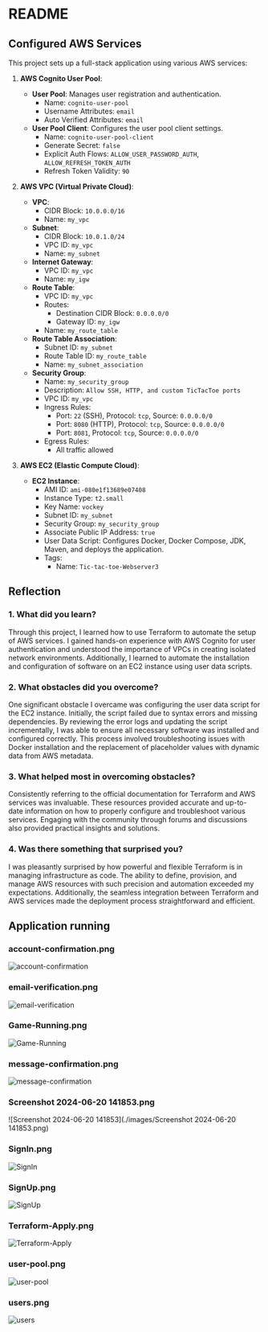 # README

## Configured AWS Services

This project sets up a full-stack application using various AWS services:

1. **AWS Cognito User Pool**:
   - **User Pool**: Manages user registration and authentication.
     - Name: `cognito-user-pool`
     - Username Attributes: `email`
     - Auto Verified Attributes: `email`
   - **User Pool Client**: Configures the user pool client settings.
     - Name: `cognito-user-pool-client`
     - Generate Secret: `false`
     - Explicit Auth Flows: `ALLOW_USER_PASSWORD_AUTH`, `ALLOW_REFRESH_TOKEN_AUTH`
     - Refresh Token Validity: `90`

2. **AWS VPC (Virtual Private Cloud)**:
   - **VPC**:
     - CIDR Block: `10.0.0.0/16`
     - Name: `my_vpc`
   - **Subnet**:
     - CIDR Block: `10.0.1.0/24`
     - VPC ID: `my_vpc`
     - Name: `my_subnet`
   - **Internet Gateway**:
     - VPC ID: `my_vpc`
     - Name: `my_igw`
   - **Route Table**:
     - VPC ID: `my_vpc`
     - Routes:
       - Destination CIDR Block: `0.0.0.0/0`
       - Gateway ID: `my_igw`
     - Name: `my_route_table`
   - **Route Table Association**:
     - Subnet ID: `my_subnet`
     - Route Table ID: `my_route_table`
     - Name: `my_subnet_association`
   - **Security Group**:
     - Name: `my_security_group`
     - Description: `Allow SSH, HTTP, and custom TicTacToe ports`
     - VPC ID: `my_vpc`
     - Ingress Rules:
       - Port: `22` (SSH), Protocol: `tcp`, Source: `0.0.0.0/0`
       - Port: `8080` (HTTP), Protocol: `tcp`, Source: `0.0.0.0/0`
       - Port: `8081`, Protocol: `tcp`, Source: `0.0.0.0/0`
     - Egress Rules:
       - All traffic allowed

3. **AWS EC2 (Elastic Compute Cloud)**:
   - **EC2 Instance**:
     - AMI ID: `ami-080e1f13689e07408`
     - Instance Type: `t2.small`
     - Key Name: `vockey`
     - Subnet ID: `my_subnet`
     - Security Group: `my_security_group`
     - Associate Public IP Address: `true`
     - User Data Script: Configures Docker, Docker Compose, JDK, Maven, and deploys the application.
     - Tags: 
       - Name: `Tic-tac-toe-Webserver3`

## Reflection

### 1. What did you learn?

Through this project, I learned how to use Terraform to automate the setup of AWS services. I gained hands-on experience with AWS Cognito for user authentication and understood the importance of VPCs in creating isolated network environments. Additionally, I learned to automate the installation and configuration of software on an EC2 instance using user data scripts.

### 2. What obstacles did you overcome?

One significant obstacle I overcame was configuring the user data script for the EC2 instance. Initially, the script failed due to syntax errors and missing dependencies. By reviewing the error logs and updating the script incrementally, I was able to ensure all necessary software was installed and configured correctly. This process involved troubleshooting issues with Docker installation and the replacement of placeholder values with dynamic data from AWS metadata.

### 3. What helped most in overcoming obstacles?

Consistently referring to the official documentation for Terraform and AWS services was invaluable. These resources provided accurate and up-to-date information on how to properly configure and troubleshoot various services. Engaging with the community through forums and discussions also provided practical insights and solutions.

### 4. Was there something that surprised you?

I was pleasantly surprised by how powerful and flexible Terraform is in managing infrastructure as code. The ability to define, provision, and manage AWS resources with such precision and automation exceeded my expectations. Additionally, the seamless integration between Terraform and AWS services made the deployment process straightforward and efficient.


## Application running

### account-confirmation.png
![account-confirmation](./images/account-confirmation.png)

### email-verification.png
![email-verification](./images/email-verification.png)

### Game-Running.png
![Game-Running](./images/Game-Running.png)

### message-confirmation.png
![message-confirmation](./images/message-confirmation.png)

### Screenshot 2024-06-20 141853.png
![Screenshot 2024-06-20 141853](./images/Screenshot 2024-06-20 141853.png)

### SignIn.png
![SignIn](./images/SignIn.png)

### SignUp.png
![SignUp](./images/SignUp.png)

### Terraform-Apply.png
![Terraform-Apply](./images/Terraform-Apply.png)

### user-pool.png
![user-pool](./images/user-pool.png)

### users.png
![users](./images/users.png)
